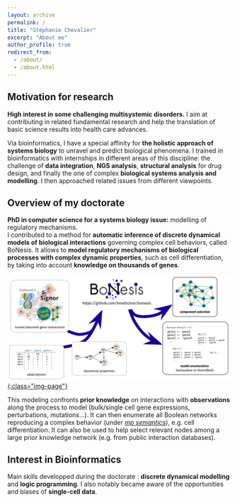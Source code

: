 ```yaml
---
layout: archive
permalink: /
title: "Stéphanie Chevalier"
excerpt: "About me"
author_profile: true
redirect_from:
  - /about/
  - /about.html
---
```


## Motivation for research

**High interest in some challenging multisystemic disorders.**
I aim at contributing in related fundamental research and help the translation of basic science results into health care advances.

Via bioinformatics, I have a special affinity for **the holistic approach of systems biology** to unravel and predict biological phenomena.
I trained in bioinformatics with internships in different areas of this discipline: the challenge of **data integration**, **NGS analysis**, **structural analysis** for drug design, and finally the one of complex **biological systems analysis and modelling**. I then approached related issues from different viewpoints.

## Overview of my doctorate

**PhD in computer science for a systems biology issue:** <important>modelling of regulatory mechanisms</important>.  
I contributed to a method for **automatic inference of discrete dynamical models of biological interactions** governing complex cell behaviors, called <important>BoNesis</important>.
It allows to **model regulatory mechanisms of biological processes with complex dynamic properties**, such as cell differentiation, by taking into account **knowledge on thousands of genes**.

[![BoNesis-principle](../images/bonesis_principle.png){:class="img-page"}](https://github.com/bnediction/bonesis)

This modeling confronts **prior knowledge** on interactions with **observations** along the process to model (bulk/single cell gene expressions, perturbations, mutations...). It can then <important>enumerate all Boolean networks reproducing a complex behavior</important> (under _[mp semantics](https://hal.archives-ouvertes.fr/hal-01864693v2/document)_), e.g. cell differentiation. It can also be used to help <important>select relevant nodes among a large prior knowledge network</important> (e.g. from public interaction databases).

## Interest in Bioinformatics



Main skills developped during the doctorate : **discrete dynamical modelling** and **logic programming**. I also notably became aware of the opportunities and biases of **single-cell data**.
